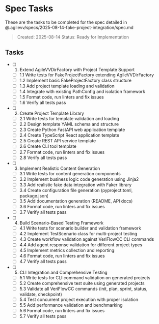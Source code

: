 # Spec Tasks

These are the tasks to be completed for the spec detailed in @.agilevv/specs/2025-08-14-fake-project-integration/spec.md

> Created: 2025-08-14
> Status: Ready for Implementation

## Tasks

- [ ] 1. Extend AgileVVDirFactory with Project Template Support

  - [ ] 1.1 Write tests for FakeProjectFactory extending AgileVVDirFactory
  - [ ] 1.2 Implement basic FakeProjectFactory class structure
  - [ ] 1.3 Add project template loading and validation
  - [ ] 1.4 Integrate with existing PathConfig and isolation framework
  - [ ] 1.5 Format code, run linters and fix issues
  - [ ] 1.6 Verify all tests pass

- [ ] 2. Create Project Template Library

  - [ ] 2.1 Write tests for template validation and loading
  - [ ] 2.2 Design template YAML schema and structure
  - [ ] 2.3 Create Python FastAPI web application template
  - [ ] 2.4 Create TypeScript React application template
  - [ ] 2.5 Create REST API service template
  - [ ] 2.6 Create CLI tool template
  - [ ] 2.7 Format code, run linters and fix issues
  - [ ] 2.8 Verify all tests pass

- [ ] 3. Implement Realistic Content Generation

  - [ ] 3.1 Write tests for content generation components
  - [ ] 3.2 Implement business logic code generation using Jinja2
  - [ ] 3.3 Add realistic fake data integration with Faker library
  - [ ] 3.4 Create configuration file generation (pyproject.toml, package.json)
  - [ ] 3.5 Add documentation generation (README, API docs)
  - [ ] 3.6 Format code, run linters and fix issues
  - [ ] 3.7 Verify all tests pass

- [ ] 4. Build Scenario-Based Testing Framework

  - [ ] 4.1 Write tests for scenario builder and validation framework
  - [ ] 4.2 Implement TestScenario class for multi-project testing
  - [ ] 4.3 Create workflow validation against VeriFlowCC CLI commands
  - [ ] 4.4 Add agent response validation for different project types
  - [ ] 4.5 Implement metrics collection and reporting
  - [ ] 4.6 Format code, run linters and fix issues
  - [ ] 4.7 Verify all tests pass

- [ ] 5. CLI Integration and Comprehensive Testing

  - [ ] 5.1 Write tests for CLI command validation on generated projects
  - [ ] 5.2 Create comprehensive test suite using generated projects
  - [ ] 5.3 Validate all VeriFlowCC commands (init, plan, sprint, status, validate, checkpoint)
  - [ ] 5.4 Test concurrent project execution with proper isolation
  - [ ] 5.5 Add performance validation and benchmarking
  - [ ] 5.6 Format code, run linters and fix issues
  - [ ] 5.7 Verify all tests pass
